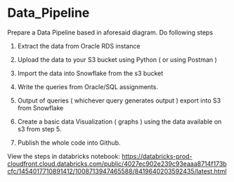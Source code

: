 # Data_Pipeline




Prepare a Data Pipeline based in aforesaid diagram. Do following steps

1. Extract the data from Oracle RDS instance

2. Upload the data to your S3 bucket using Python ( or using Postman )

3. Import the data into Snowflake from the s3 bucket

4. Write the queries from Oracle/SQL assignments.

5. Output of queries ( whichever query generates output ) export into S3 from Snowflake

6. Create a basic data Visualization ( graphs ) using the data available on s3 from step 5.

7. Publish the whole code into Github. 




View the steps in databricks notebook:
https://databricks-prod-cloudfront.cloud.databricks.com/public/4027ec902e239c93eaaa8714f173bcfc/1454017710891412/1008713947465588/8419640203592435/latest.html
